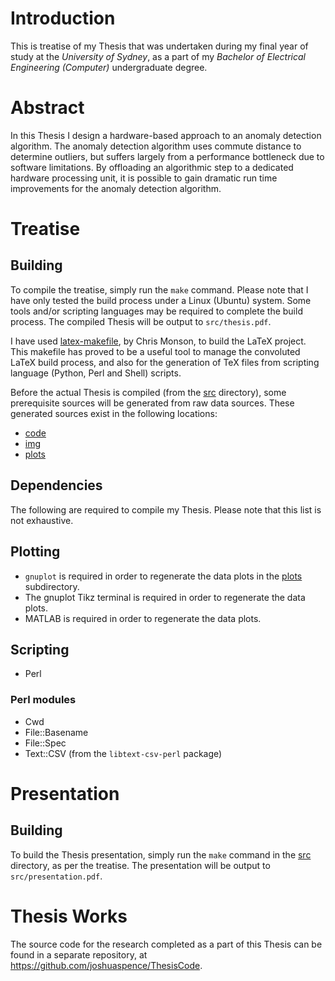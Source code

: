 # Introduction
This is treatise of my Thesis that was undertaken during my final year of study
at the *University of Sydney*, as a part of my *Bachelor of Electrical
Engineering (Computer)* undergraduate degree.

# Abstract
In this Thesis I design a hardware-based approach to an anomaly detection
algorithm. The anomaly detection algorithm uses commute distance to determine
outliers, but suffers largely from a performance bottleneck due to software
limitations. By offloading an algorithmic step to a dedicated hardware
processing unit, it is possible to gain dramatic run time improvements for the
anomaly detection algorithm.

# Treatise
## Building
To compile the treatise, simply run the `make` command. Please note that I have
only tested the build process under a Linux (Ubuntu) system. Some tools and/or
scripting languages may be required to complete the build process. The compiled
Thesis will be output to `src/thesis.pdf`.

I have used [latex-makefile](http://code.google.com/p/latex-makefile/), by Chris
Monson, to build the LaTeX project. This makefile has proved to be a useful tool
to manage the convoluted LaTeX build process, and also for the generation of TeX
files from scripting language (Python, Perl and Shell) scripts.

Before the actual Thesis is compiled (from the
[src](https://github.com/joshuaspence/Thesis/tree/master/src) directory), some
prerequisite sources will be generated from raw data sources. These generated
sources exist in the following locations:
- [code](https://github.com/joshuaspence/Thesis/tree/master/code)
- [img](https://github.com/joshuaspence/Thesis/tree/master/img)
- [plots](https://github.com/joshuaspence/Thesis/tree/master/plots)

## Dependencies
The following are required to compile my Thesis. Please note that this list is
not exhaustive.

## Plotting
- `gnuplot` is required in order to regenerate the data plots in the
    [plots](https://github.com/joshuaspence/Thesis/tree/master/plots)
    subdirectory.
- The gnuplot Tikz terminal is required in order to regenerate the data plots.
- MATLAB is required in order to regenerate the data plots.

## Scripting
- Perl

### Perl modules
- Cwd
- File::Basename
- File::Spec
- Text::CSV (from the `libtext-csv-perl` package)

# Presentation
## Building
To build the Thesis presentation, simply run the `make` command in the
[src](https://github.com/joshuaspence/Thesis/tree/master/src) directory, as per
the treatise. The presentation will be output to `src/presentation.pdf`.

# Thesis Works
The source code for the research completed as a part of this Thesis can be found
in a separate repository, at https://github.com/joshuaspence/ThesisCode.
